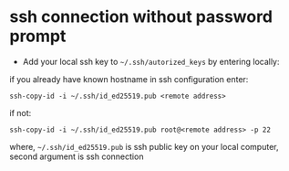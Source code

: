 # ssh connection without password prompt

* Add your local ssh key to ```~/.ssh/autorized_keys``` by entering locally:

if you already have known hostname in ssh configuration enter:

```ssh-copy-id -i ~/.ssh/id_ed25519.pub <remote address>```

if not:

```ssh-copy-id -i ~/.ssh/id_ed25519.pub root@<remote address> -p 22```

where, ```~/.ssh/id_ed25519.pub``` is ssh public key on your local computer, second argument is ssh connection
